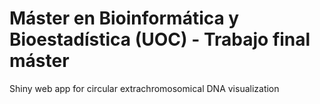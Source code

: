 # Máster en Bioinformática y Bioestadística (UOC) - Trabajo final máster
Shiny web app for circular extrachromosomical DNA visualization
